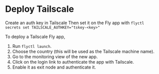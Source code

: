 # Deploy Tailscale

Create an auth key in Tailscale
Then set it on the Fly app with
`flyctl secrets set TAILSCALE_AUTHKEY="tskey-<key>"`

To deploy a Tailscale Fly app,

1. Run `flyctl launch`.
2. Choose the country (this will be used as the Tailscale machine name).
3. Go to the monitoring view of the new app.
4. Click on the login link to authenticate the app with Tailscale.
5. Enable it as exit node and authenticate it.
